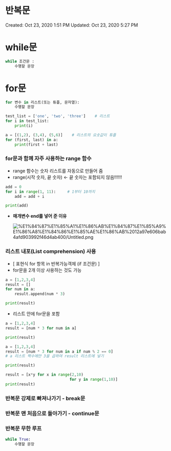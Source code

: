 # 반복문

Created: Oct 23, 2020 1:51 PM
Updated: Oct 23, 2020 5:27 PM

# while문

```python
while 조건문 :
    수행할 문장
```

# for문

```python
for 변수 in 리스트(또는 튜플, 문자열):
    수행할 문장
```

```python
test_list = ['one', 'two', 'three']    # 리스트
for i in test_list:
    print(i)

a = [(1,2), (3,4), (5,6)]    # 리스트의 요솟값이 튜플
for (first, last) in a:
    print(first + last)
```

### for문과 함께 자주 사용하는 range 함수

- range 함수는 숫자 리스트를 자동으로 만들어 줌
- range(시작 숫자, 끝 숫자) ← 끝 숫자는 포함되지 않음!!!!!!

```python
add = 0 
for i in range(1, 11):     # 1부터 10까지
    add = add + i 

print(add)
```

- **매개변수 end를 넣어 준 이유**

    ![%E1%84%87%E1%85%A1%E1%86%AB%E1%84%87%E1%85%A9%E1%86%A8%E1%84%86%E1%85%AE%E1%86%AB%2012a97e606bab4afd903992f46d4ab400/Untitled.png](%E1%84%87%E1%85%A1%E1%86%AB%E1%84%87%E1%85%A9%E1%86%A8%E1%84%86%E1%85%AE%E1%86%AB%2012a97e606bab4afd903992f46d4ab400/Untitled.png)

### 리스트 내포(List comprehension) 사용

- [ 표현식 for 항목 in 반복가능객체 (if 조건문) ]
- for문을 2개 이상 사용하는 것도 가능

```python
a = [1,2,3,4]
result = []
for num in a:
    result.append(num * 3)

print(result)
```

- 리스트 안에 for문을 포함

```python
a = [1,2,3,4]
result = [num * 3 for num in a]

print(result)
```

```python
a = [1,2,3,4]
result = [num * 3 for num in a if num % 2 == 0]
# a 리스트 짝수에만 3을 곱하여 result 리스트에 넣기

print(result)
```

```python
result = [x*y for x in range(2,10) 
							for y in range(1,10)]
print(result)
```

### 반복문 강제로 빠져나가기 - break문

### 반복문 맨 처음으로 돌아가기 - continue문

### 반복문 무한 루프

```python
while True: 
    수행할 문장
```